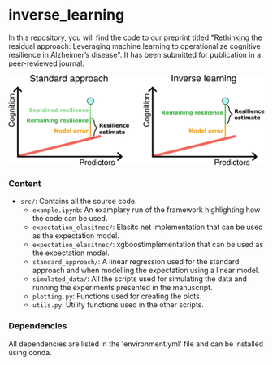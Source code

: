 # inverse_learning

In this repository, you will find the code to our preprint titled "Rethinking the residual approach: Leveraging machine learning to operationalize cognitive resilience in Alzheimer’s disease". It has been submitted for publication in a peer-reviewed journal.

![inverse learning versus standard residual approach](conclusion.png "Inverse learning versus standard residual approach")

### Content

- `src/`: Contains all the source code.
    - `example.ipynb`: An examplary run of the framework highlighting how the code can be used.
    - `expectation_elasitnec/`: Elasitc net implementation that can be used as the expectation model.
    - `expectation_elasitnec/`: xgboostimplementation that can be used as the expectation model.
    - `standard_approach/`: A linear regression used for the standard approach and when modelling the expectation using a linear model.
    - `simulated_data/`: All the scripts used for simulating the data and running the experiments presented in the manuscript.
    - `plotting.py`: Functions used for creating the plots.
    - `utils.py`: Utility functions used in the other scripts.

### Dependencies
All dependencies are listed in the 'environment.yml' file and can be installed using conda.
